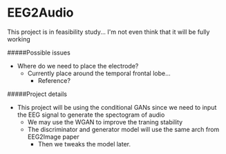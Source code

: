 # EEG2Audio
This project is in feasibility study... I'm not even think that it will be fully working

#####Possible issues
- Where do we need to place the electrode?
  - Currently place around the temporal frontal lobe...
    - Reference?

#####Project details
- This project will be using the conditional GANs since we need to input 
the EEG signal to generate the spectogram of audio
  - We may use the WGAN to improve the traning stability
  - The discriminator and generator model will use the same arch from EEG2Image paper
    - Then we tweaks the model later.